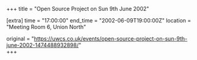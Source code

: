 +++
title = "Open Source Project on Sun 9th June 2002"

[extra]
time = "17:00:00"
end_time = "2002-06-09T19:00:00Z"
location = "Meeting Room 6, Union North"

original = "https://uwcs.co.uk/events/open-source-project-on-sun-9th-june-2002-1474488932898/"    
+++



